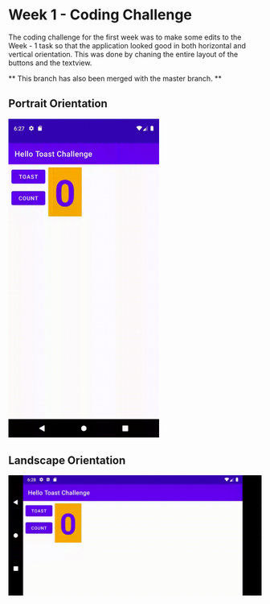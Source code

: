 # Week 1 - Coding Challenge

The coding challenge for the first week was to make some edits to the Week - 1 task so that the application looked good in both horizontal and vertical orientation.
This was done by chaning the entire layout of the buttons and the textview.

** This branch has also been merged with the master branch. **

## Portrait Orientation
<img src="gifs/vertical_layout.gif" width="300"/>

## Landscape Orientation
<img src="gifs/horizontal_layout.gif" width="600"/>
